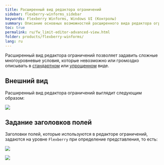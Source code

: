 ```yaml
---
title: Расширенный вид редактора ограничений
sidebar: flexberry-winforms_sidebar
keywords: Flexberry Winforms, Windows UI (Контролы)
summary: Описание основных возможностей расширенного вида редактора ограничений в win-приложении
toc: true
permalink: ru/fw_limit-editor-advanced-view.html
folder: products/flexberry-winforms/
lang: ru
---
```

<!-- Статья находится в разработке)))-->

Расширенный вид редактора ограничений позволяет задавить сложные многоуровневые условия, которые невозможно или громоздко описывать в [стандартном](fw_standart-view-limits-editor.html) или [упрощенном](fw_limit-editor-simple-view.html) виде.

## Внешний вид

Расширенный вид редактора ограничений выглядит следующим образом:

![](/images/pages/products/flexberry-winforms/subsystems/limits/advanced-view.png)

## Задание заголовков полей
Заголовки полей, которые используются в редакторе ограничений, задаются на уровне `Flexberry` при определение представления, то есть:

![](/images/pages/products/flexberry-winforms/subsystems/limits/field-caption.png)

![](/images/pages/products/flexberry-winforms/subsystems/limits/field-caption1.png)
